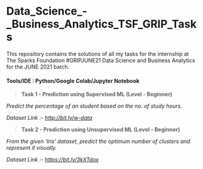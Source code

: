 # Data_Science_-_Business_Analytics_TSF_GRIP_Tasks
This repository contains the solutions of all my tasks for the internship at The Sparks Foundation #GRIPJUNE21
Data Science and Business Analytics for the JUNE 2021 batch.

#### Tools/IDE : Python/Google Colab/Jupyter Notebook

> **Task 1 - Prediction using Supervised ML (Level - Beginner)**

*Predict the percentage of an student based on the no. of study hours.*

*Dataset Link :- http://bit.ly/w-data*

> **Task 2 - Prediction using Unsupervised ML (Level - Beginner)**

*From the given ‘Iris’ dataset, predict the optimum number of clusters and represent it visually.*

*Dataset Link :- https://bit.ly/3kXTdox*
